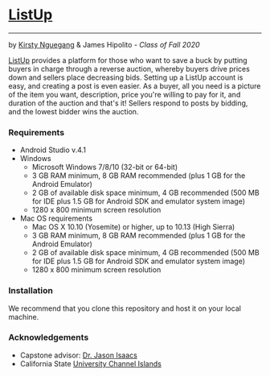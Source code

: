 # [ListUp](https://kirstyalexandranguegang.cikeys.com)
---
by [Kirsty Nguegang](https://www.linkedin.com/in/kirsty-alexandra-nguegang-959aa81a2/) & James Hipolito - *Class of Fall 2020*

[ListUp](https://kirstyalexandranguegang.cikeys.com) provides a platform for those who want to save a buck by putting buyers in charge through a reverse auction, whereby buyers drive prices down and sellers place decreasing bids. Setting up a ListUp account is easy, and creating a post is even easier. As a buyer, all you need is a picture of the item you want, description, price you're willing to pay for it, and duration of the auction and that's it! Sellers respond to posts by bidding, and the lowest bidder wins the auction. 

### Requirements

- Android Studio v.4.1
- Windows
  - Microsoft Windows 7/8/10 (32-bit or 64-bit)
  - 3 GB RAM minimum, 8 GB RAM recommended (plus 1 GB for the Android Emulator)
  - 2 GB of available disk space minimum, 4 GB recommended (500 MB for IDE plus 1.5 GB for Android SDK and emulator system image)
  - 1280 x 800 minimum screen resolution
- Mac OS requirements
  - Mac OS X 10.10 (Yosemite) or higher, up to 10.13 (High Sierra)
  - 3 GB RAM minimum, 8 GB RAM recommended (plus 1 GB for the Android Emulator)
  - 2 GB of available disk space minimum, 4 GB recommended (500 MB for IDE plus 1.5 GB for Android SDK and emulator system image)
  - 1280 x 800 minimum screen resolution
  
### Installation

We recommend that you clone this repository and host it on your local machine. 

### Acknowledgements

- Capstone advisor: [Dr. Jason Isaacs](http://isaacs.cs.csuci.edu/index.html)
- California State [University Channel Islands](https://www.csuci.edu)


